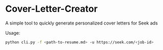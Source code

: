 # Cover-Letter-Creator

A simple tool to quickly generate personalized cover letters for Seek ads

Usage:
```sh
python cli.py -f <path-to-resume.md> -u https://seek.com/<job-id>
```


